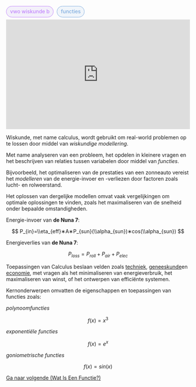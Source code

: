 <span style="font-weight: 500; background-color:rgba(155, 126, 222, 0.1); color: #c084fc; margin-right: 5px; padding: 5px 10px 7px; border: 1px solid #c084fc; border-radius: 1rem;">vwo wiskunde b</span> <span style="font-weight: 500; background-color:rgba(126, 171, 222, 0.1); color: #7eabde; padding: 5px 10px 7px; border: 1px solid #7eabde; border-radius: 1rem;">functies</span>    

<iframe width="100%" height="300" src="https://www.youtube.com/embed/M3R7hhQFM4Y?si=NmL7TnM63LntoWet" title="YouTube video player" frameborder="0" allow="accelerometer; autoplay; clipboard-write; encrypted-media; gyroscope; picture-in-picture; web-share" referrerpolicy="strict-origin-when-cross-origin" allowfullscreen></iframe>
 
Wiskunde, met name calculus, wordt gebruikt om real-world problemen op te lossen door middel van *wiskundige modellering*.

Met name analyseren van een probleem, het opdelen in kleinere vragen en het beschrijven van relaties tussen variabelen door middel van *functies*.

Bijvoorbeeld, het optimaliseren van de prestaties van een zonneauto vereist het *modelleren* van de energie-invoer en -verliezen door factoren zoals lucht- en rolweerstand.

Het oplossen van dergelijke modellen omvat vaak vergelijkingen om optimale oplossingen te vinden, zoals het maximaliseren van de snelheid onder bepaalde omstandigheden.

Energie-invoer van **de Nuna 7**:

$$ P_{in}=\\eta_{eff}∗A∗P_{sun}(\\alpha_{sun})∗cos(\\alpha_{sun}) $$

Energieverlies van **de Nuna 7**:

$$ P_{loss}=P_{roll}+P_{air}+P_{elec} $$

Toepassingen van Calculus beslaan velden zoals <a href="https://nl.m.wikipedia.org/wiki/Techniek" target="_blank">techniek</a>, <a href="https://nl.m.wikipedia.org/wiki/Geneeskunde" target="_blank">geneeskunde</a>en <a href="https://nl.wikipedia.org/wiki/Economie" target="_blank">economie</a>, met vragen als het minimaliseren van energieverbruik, het maximaliseren van winst, of het ontwerpen van efficiënte systemen.

Kernonderwerpen omvatten de eigenschappen en toepassingen van functies zoals:

*polynoomfuncties*

$$ f(x) = x^3 $$

*exponentiële functies*

$$ f(x) = e^x $$

*goniometrische functies*

$$ f(x) = sin(x) $$
 
<a href="/archive/what-is-a-function">Ga naar volgende (Wat Is Een Functie?)</a>